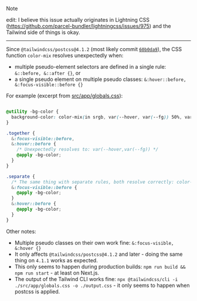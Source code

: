 > [!NOTE]  
> edit: I believe this issue actually originates in Lightning CSS (https://github.com/parcel-bundler/lightningcss/issues/975) and the Tailwind side of things is okay.

---

Since `@tailwindcss/postcss@4.1.2` (most likely commit [`60b0da9`](https://github.com/tailwindlabs/tailwindcss/commit/60b0da90cee9e71a2d3117053cc4cc2d6e9196fe)), the CSS function `color-mix` resolves unexpectedly when:

- multiple pseudo-element selectors are defined in a single rule: `&::before, &::after {}`, or
- a single pseudo element on multiple pseudo classes: `&:hover::before, &:focus-visible::before {}`

For example (excerpt from [src/app/globals.css](https://github.com/beatonma/tailwind-postcss-bug/blob/main/src/app/globals.css)):

```css

@utility -bg-color {
  background-color: color-mix(in srgb, var(--hover, var(--fg)) 50%, var(--bg));
}

.together {
  &:focus-visible::before,
  &:hover::before {
    /* Unexpectedly resolves to: var(--hover,var(--fg)) */
    @apply -bg-color;
  }
}

.separate {
  /* The same thing with separate rules, both resolve correctly: color-mix(in srgb,var(--hover,var(--fg))50%,var(--bg)) */
  &:focus-visible::before {
    @apply -bg-color;
  }
  &:hover::before {
    @apply -bg-color;
  }
}
```

Other notes:
- Multiple pseudo classes on their own work fine: `&:focus-visible, &:hover {}`
- It only affects `@tailwindcss/postcss@4.1.2` and later - doing the same thing on `4.1.1` works as expected.
- This only seems to happen during production builds: `npm run build && npm run start` - at least on Next.js.
- The output of the Tailwind CLI works fine: `npx @tailwindcss/cli -i ./src/app/globals.css -o ./output.css` - it only seems to happen when postcss is applied.
